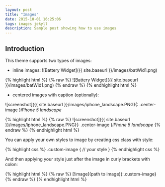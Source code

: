 ```yaml
---
layout: post
title: "Images"
date: 2015-10-01 16:25:06
tags: images jekyll
description: Sample post showing how to use images
---
```


## Introduction

This theme supports two types of images:
 
- inline images: ![Battery Widget]({{ site.baseurl }}/images/batWid1.png)

{% highlight html %}
{% raw %}
![Battery Widget]({{ site.baseurl }}/images/batWid1.png)
{% endraw %}
{% endhighlight html %}

- centered images with caption (optionally):
 
![screenshot]({{ site.baseurl }}/images/iphone_landscape.PNG){: .center-image }*iPhone 5 landscape*

{% highlight html %}
{% raw %}
![screenshot]({{ site.baseurl }}/images/iphone_landscape.PNG){: .center-image }*iPhone 5 landscape*
{% endraw %}
{% endhighlight html %}

You can apply your own styles to image by creating css class with style:

{% highlight css %}
.custom-image
{
// your style
}
{% endhighlight css %}

And then applying your style just after the image in curly brackets with colon:

{% highlight html %}
{% raw %}
[!image](path to image){:.custom-image}
{% endraw %} 
{% endhighlight html %}

